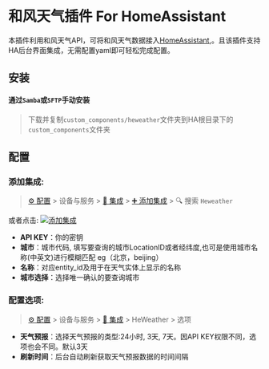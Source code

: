 # 和风天气插件 For HomeAssistant

本插件利用和风天气API，可将和风天气数据接入[HomeAssistant](https://www.home-assistant.io),。且该插件支持HA后台界面集成，无需配置yaml即可轻松完成配置。

## 安装

#### 通过`Samba`或`SFTP`手动安装
> 下载并复制`custom_components/heweather`文件夹到HA根目录下的`custom_components`文件夹

## 配置

### 添加集成:
> [⚙️ 配置](https://my.home-assistant.io/redirect/config) > 设备与服务 > [🧩 集成](https://my.home-assistant.io/redirect/integrations) > [➕ 添加集成](https://my.home-assistant.io/redirect/config_flow_start?domain=heweather) > 🔍 搜索 `Heweather`

或者点击: [![添加集成](https://my.home-assistant.io/badges/config_flow_start.svg)](https://my.home-assistant.io/redirect/config_flow_start?domain=heweather)

- **API KEY**：你的密钥
- **城市**：城市代码, 填写要查询的城市LocationID或者经纬度,也可是使用城市名称(中英文)进行模糊匹配 eg（北京，beijing）
- **名称**：对应entity_id及用于在天气实体上显示的名称
- **城市选择**：选择唯一确认的要查询城市

### 配置选项:
> [⚙️ 配置](https://my.home-assistant.io/redirect/config) > 设备与服务 > [🧩 集成](https://my.home-assistant.io/redirect/integrations) > HeWeather > 选项

- **天气预报**：选择天气预报的类型:24小时, 3天, 7天。因API KEY权限不同，选项也会不同。默认3天
- **刷新时间**：后台自动刷新获取天气预报数据的时间间隔


